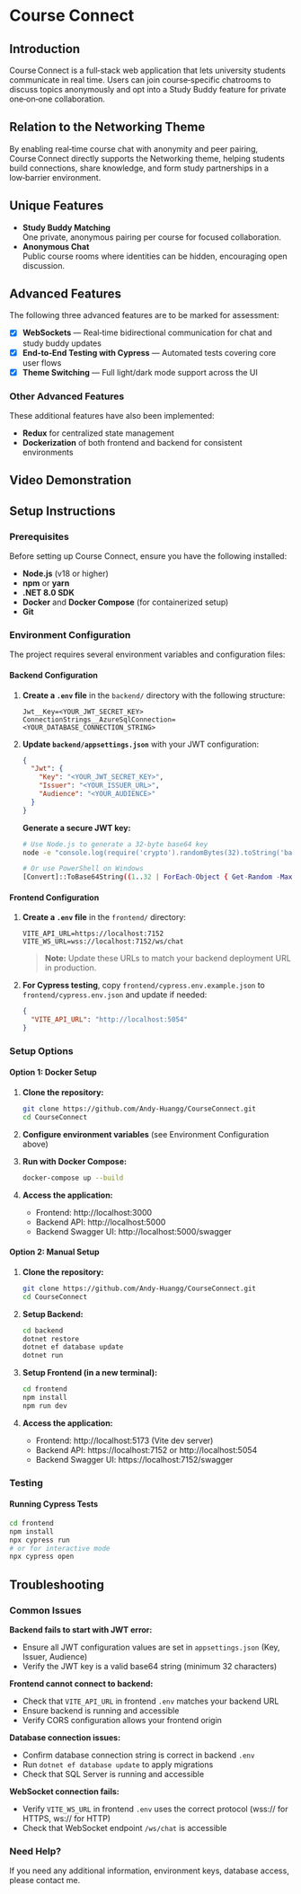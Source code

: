 # Course Connect

## Introduction

Course Connect is a full‑stack web application that lets university students communicate in real time. Users can join course‑specific chatrooms to discuss topics anonymously and opt into a Study Buddy feature for private one‑on‑one collaboration.

## Relation to the Networking Theme

By enabling real‑time course chat with anonymity and peer pairing, Course Connect directly supports the Networking theme, helping students build connections, share knowledge, and form study partnerships in a low‑barrier environment.

## Unique Features

- **Study Buddy Matching**  
  One private, anonymous pairing per course for focused collaboration.
- **Anonymous Chat**  
  Public course rooms where identities can be hidden, encouraging open discussion.

## Advanced Features

The following three advanced features are to be marked for assessment:

- [x] **WebSockets** — Real‑time bidirectional communication for chat and study buddy updates
- [x] **End‑to‑End Testing with Cypress** — Automated tests covering core user flows
- [x] **Theme Switching** — Full light/dark mode support across the UI

### Other Advanced Features

These additional features have also been implemented:

- **Redux** for centralized state management
- **Dockerization** of both frontend and backend for consistent environments

## Video Demonstration

<!-- Video demonstration link will be added here once available. -->

## Setup Instructions

### Prerequisites

Before setting up Course Connect, ensure you have the following installed:

- **Node.js** (v18 or higher)
- **npm** or **yarn**
- **.NET 8.0 SDK**
- **Docker** and **Docker Compose** (for containerized setup)
- **Git**

### Environment Configuration

The project requires several environment variables and configuration files:

#### Backend Configuration

1. **Create a `.env` file** in the `backend/` directory with the following structure:

   ```env
   Jwt__Key=<YOUR_JWT_SECRET_KEY>
   ConnectionStrings__AzureSqlConnection=<YOUR_DATABASE_CONNECTION_STRING>
   ```

2. **Update `backend/appsettings.json`** with your JWT configuration:

   ```json
   {
     "Jwt": {
       "Key": "<YOUR_JWT_SECRET_KEY>",
       "Issuer": "<YOUR_ISSUER_URL>",
       "Audience": "<YOUR_AUDIENCE>"
     }
   }
   ```

   **Generate a secure JWT key:**

   ```bash
   # Use Node.js to generate a 32-byte base64 key
   node -e "console.log(require('crypto').randomBytes(32).toString('base64'))"

   # Or use PowerShell on Windows
   [Convert]::ToBase64String((1..32 | ForEach-Object { Get-Random -Maximum 256 }))
   ```

#### Frontend Configuration

1. **Create a `.env` file** in the `frontend/` directory:

   ```env
   VITE_API_URL=https://localhost:7152
   VITE_WS_URL=wss://localhost:7152/ws/chat
   ```

   > **Note:** Update these URLs to match your backend deployment URL in production.

2. **For Cypress testing**, copy `frontend/cypress.env.example.json` to `frontend/cypress.env.json` and update if needed:
   ```json
   {
     "VITE_API_URL": "http://localhost:5054"
   }
   ```

### Setup Options

#### Option 1: Docker Setup

1. **Clone the repository:**

   ```bash
   git clone https://github.com/Andy-Huangg/CourseConnect.git
   cd CourseConnect
   ```

2. **Configure environment variables** (see Environment Configuration above)

3. **Run with Docker Compose:**

   ```bash
   docker-compose up --build
   ```

4. **Access the application:**
   - Frontend: http://localhost:3000
   - Backend API: http://localhost:5000
   - Backend Swagger UI: http://localhost:5000/swagger

#### Option 2: Manual Setup

1. **Clone the repository:**

   ```bash
   git clone https://github.com/Andy-Huangg/CourseConnect.git
   cd CourseConnect
   ```

2. **Setup Backend:**

   ```bash
   cd backend
   dotnet restore
   dotnet ef database update
   dotnet run
   ```

3. **Setup Frontend (in a new terminal):**

   ```bash
   cd frontend
   npm install
   npm run dev
   ```

4. **Access the application:**
   - Frontend: http://localhost:5173 (Vite dev server)
   - Backend API: https://localhost:7152 or http://localhost:5054
   - Backend Swagger UI: https://localhost:7152/swagger

### Testing

#### Running Cypress Tests

```bash
cd frontend
npm install
npx cypress run
# or for interactive mode
npx cypress open
```

## Troubleshooting

### Common Issues

**Backend fails to start with JWT error:**

- Ensure all JWT configuration values are set in `appsettings.json` (Key, Issuer, Audience)
- Verify the JWT key is a valid base64 string (minimum 32 characters)

**Frontend cannot connect to backend:**

- Check that `VITE_API_URL` in frontend `.env` matches your backend URL
- Ensure backend is running and accessible
- Verify CORS configuration allows your frontend origin

**Database connection issues:**

- Confirm database connection string is correct in backend `.env`
- Run `dotnet ef database update` to apply migrations
- Check that SQL Server is running and accessible

**WebSocket connection fails:**

- Verify `VITE_WS_URL` in frontend `.env` uses the correct protocol (wss:// for HTTPS, ws:// for HTTP)
- Check that WebSocket endpoint `/ws/chat` is accessible

### Need Help?

If you need any additional information, environment keys, database access, please contact me.
